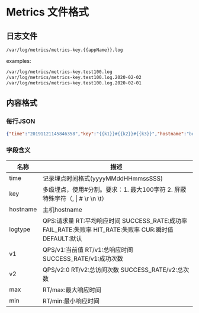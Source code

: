# Metrics 文件格式

## 日志文件

`/var/log/metrics/metrics-key.{{appName}}.log`

examples:

```bash
/var/log/metrics/metrics-key.test100.log
/var/log/metrics/metrics-key.test100.log.2020-02-02
/var/log/metrics/metrics-key.test100.log.2020-02-01
```

## 内容格式

### 每行JSON

```json
{"time":"20191121145846358","key":"{{k1}}#{{k2}}#{{k3}}","hostname":"bogon","logtype":"QPS","v1":1116,"v2":0,"min":-1,"max":-1}
```

### 字段含义

名称     | 描述                                                          
---      | ---
time     | 记录埋点时间格式(yyyyMMddHHmmssSSS)                               
key      | 多级埋点，使用#分割。要求：1. 最大100字符 2. 屏蔽特殊字符（, \| # \\r \\n \\t）
hostname | 主机hostname
logtype  | QPS:请求量 RT:平均响应时间 SUCCESS_RATE:成功率 FAIL_RATE:失败率 HIT_RATE:失败率 CUR:瞬时值 DEFAULT:默认
v1       | QPS/v1:当前值 RT/v1:总响应时间 SUCCESS_RATE/v1:成功次数
v2       | QPS/v2:0 RT/v2:总访问次数 SUCCESS_RATE/v2:总次数
max      | RT/max:最大响应时间
min      | RT/min:最小响应时间
